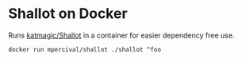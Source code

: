 # Shallot on Docker

Runs [katmagic/Shallot](https://github.com/katmagic/Shallot) in a container for easier dependency free use.

`docker run mpercival/shallot ./shallot ^foo`

